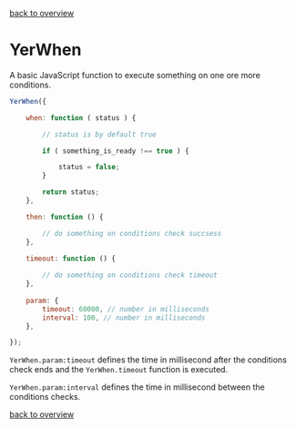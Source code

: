 [back to overview](../../README.markdown#assets)

YerWhen
===========

A basic JavaScript function to execute something on one ore more conditions.

````javascript
YerWhen({

	when: function ( status ) {

		// status is by default true

		if ( something_is_ready !== true ) {

			status = false;
		}

		return status;
	},

	then: function () {

		// do something on conditions check succsess
	},
	
	timeout: function () {

		// do something on conditions check timeout
	},
	
	param: {
		timeout: 60000, // number in milliseconds
		interval: 100, // number in milliseconds
	},

});
````

`YerWhen.param:timeout` defines the time in millisecond after the conditions check ends and the `YerWhen.timeout` function is executed.

`YerWhen.param:interval` defines the time in millisecond between the conditions checks.


[back to overview](../../README.markdown#assets)